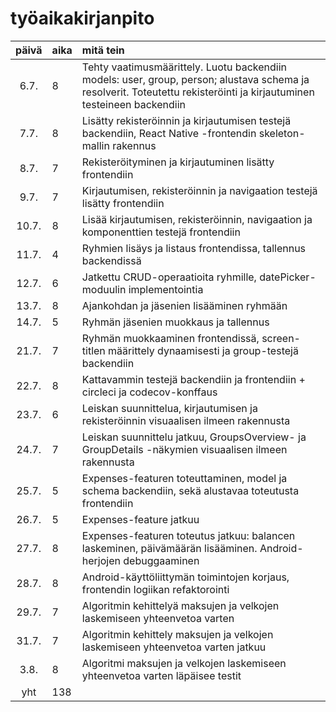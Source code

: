 # työaikakirjanpito

| päivä | aika | mitä tein  |
| :----:|:-----| :-----|
| 6.7. |   8  | Tehty vaatimusmäärittely. Luotu backendiin models: user, group, person; alustava schema ja resolverit. Toteutettu rekisteröinti ja kirjautuminen testeineen backendiin |
| 7.7. |   8  | Lisätty rekisteröinnin ja kirjautumisen testejä backendiin, React Native -frontendin skeleton-mallin rakennus |
| 8.7. |   7  | Rekisteröityminen ja kirjautuminen lisätty frontendiin |
| 9.7. |   7  | Kirjautumisen, rekisteröinnin ja navigaation testejä lisätty frontendiin |
| 10.7. |   8  | Lisää kirjautumisen, rekisteröinnin, navigaation ja komponenttien testejä frontendiin |
| 11.7. |   4  | Ryhmien lisäys ja listaus frontendissa, tallennus backendissä |
| 12.7. |   6  | Jatkettu CRUD-operaatioita ryhmille, datePicker-moduulin implementointia |
| 13.7. |   8  | Ajankohdan ja jäsenien lisääminen ryhmään |
| 14.7. |   5  | Ryhmän jäsenien muokkaus ja tallennus |
| 21.7. |   7  | Ryhmän muokkaaminen frontendissä, screen-titlen määrittely dynaamisesti ja group-testejä backendiin |
| 22.7. |   8  | Kattavammin testejä backendiin ja frontendiin + circleci ja codecov-konffaus |
| 23.7. |   6  | Leiskan suunnittelua, kirjautumisen ja rekisteröinnin visuaalisen ilmeen rakennusta |
| 24.7. |   7  | Leiskan suunnittelu jatkuu, GroupsOverview- ja GroupDetails -näkymien visuaalisen ilmeen rakennusta |
| 25.7. |   5  | Expenses-featuren toteuttaminen, model ja schema backendiin, sekä alustavaa toteutusta frontendiin |
| 26.7. |   5  | Expenses-feature jatkuu |
| 27.7. |   8  | Expenses-featuren toteutus jatkuu: balancen laskeminen, päivämäärän lisääminen. Android-herjojen debuggaaminen |
| 28.7. |   8  | Android-käyttöliittymän toimintojen korjaus, frontendin logiikan refaktorointi |
| 29.7. |   7  | Algoritmin kehittelyä maksujen ja velkojen laskemiseen yhteenvetoa varten |
| 31.7. |   7  | Algoritmin kehittely maksujen ja velkojen laskemiseen yhteenvetoa varten jatkuu |
| 3.8. |   8  | Algoritmi maksujen ja velkojen laskemiseen yhteenvetoa varten läpäisee testit |
| yht   | 138   | | 